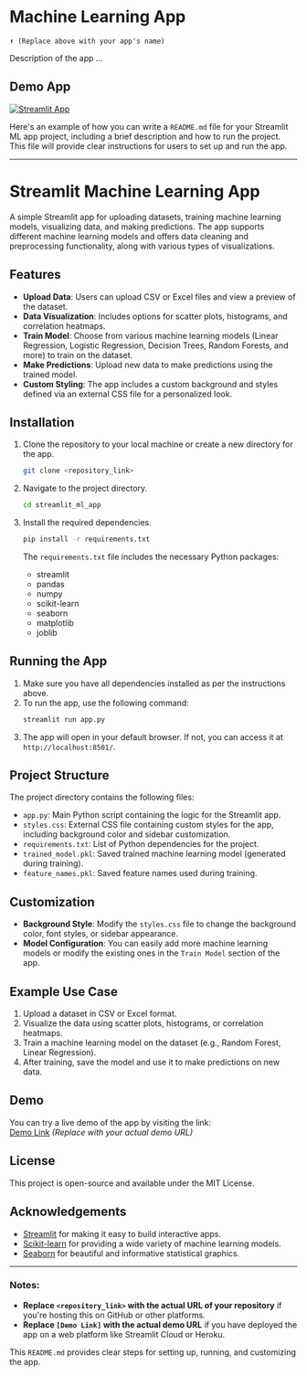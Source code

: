 # Machine Learning App
```
⬆️ (Replace above with your app's name)
```

Description of the app ...

## Demo App

[![Streamlit App](https://static.streamlit.io/badges/streamlit_badge_black_white.svg)](https://app-starter-kit.streamlit.app/)

Here's an example of how you can write a `README.md` file for your Streamlit ML app project, including a brief description and how to run the project. This file will provide clear instructions for users to set up and run the app.

---

# Streamlit Machine Learning App

A simple Streamlit app for uploading datasets, training machine learning models, visualizing data, and making predictions. The app supports different machine learning models and offers data cleaning and preprocessing functionality, along with various types of visualizations.

## Features

- **Upload Data**: Users can upload CSV or Excel files and view a preview of the dataset.
- **Data Visualization**: Includes options for scatter plots, histograms, and correlation heatmaps.
- **Train Model**: Choose from various machine learning models (Linear Regression, Logistic Regression, Decision Trees, Random Forests, and more) to train on the dataset.
- **Make Predictions**: Upload new data to make predictions using the trained model.
- **Custom Styling**: The app includes a custom background and styles defined via an external CSS file for a personalized look.

## Installation

1. Clone the repository to your local machine or create a new directory for the app.
   ```bash
   git clone <repository_link>
   ```

2. Navigate to the project directory.
   ```bash
   cd streamlit_ml_app
   ```

3. Install the required dependencies.
   ```bash
   pip install -r requirements.txt
   ```

   The `requirements.txt` file includes the necessary Python packages:
   - streamlit
   - pandas
   - numpy
   - scikit-learn
   - seaborn
   - matplotlib
   - joblib

## Running the App

1. Make sure you have all dependencies installed as per the instructions above.
2. To run the app, use the following command:
   ```bash
   streamlit run app.py
   ```
3. The app will open in your default browser. If not, you can access it at `http://localhost:8501/`.

## Project Structure

The project directory contains the following files:
- `app.py`: Main Python script containing the logic for the Streamlit app.
- `styles.css`: External CSS file containing custom styles for the app, including background color and sidebar customization.
- `requirements.txt`: List of Python dependencies for the project.
- `trained_model.pkl`: Saved trained machine learning model (generated during training).
- `feature_names.pkl`: Saved feature names used during training.

## Customization

- **Background Style**: Modify the `styles.css` file to change the background color, font styles, or sidebar appearance.
- **Model Configuration**: You can easily add more machine learning models or modify the existing ones in the `Train Model` section of the app.

## Example Use Case

1. Upload a dataset in CSV or Excel format.
2. Visualize the data using scatter plots, histograms, or correlation heatmaps.
3. Train a machine learning model on the dataset (e.g., Random Forest, Linear Regression).
4. After training, save the model and use it to make predictions on new data.

## Demo

You can try a live demo of the app by visiting the link:  
[Demo Link](http://example.com) *(Replace with your actual demo URL)*

## License

This project is open-source and available under the MIT License.

## Acknowledgements

- [Streamlit](https://streamlit.io/) for making it easy to build interactive apps.
- [Scikit-learn](https://scikit-learn.org/) for providing a wide variety of machine learning models.
- [Seaborn](https://seaborn.pydata.org/) for beautiful and informative statistical graphics.

---

### Notes:
- **Replace `<repository_link>` with the actual URL of your repository** if you're hosting this on GitHub or other platforms.
- **Replace `[Demo Link]` with the actual demo URL** if you have deployed the app on a web platform like Streamlit Cloud or Heroku.

This `README.md` provides clear steps for setting up, running, and customizing the app.
